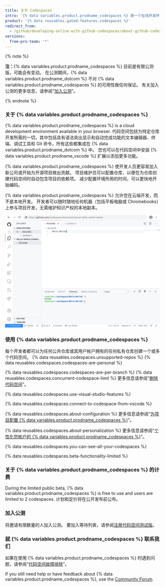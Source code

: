 ```yaml
---
title: 关于 Codespaces
intro: '{% data variables.product.prodname_codespaces %} 是一个在线开发环境，由 {% data variables.product.prodname_dotcom %} 托管并由 {% data variables.product.prodname_vscode %} 支持，允许您完全在云端开发。'
product: '{% data reusables.gated-features.codespaces %}'
redirect_from:
  - /github/developing-online-with-github-codespaces/about-github-codespaces
versions:
  free-pro-team: '*'
---
```


{% note %}

**注：**{% data variables.product.prodname_codespaces %} 目前是有限公测版，可能会有变动。 在公测期间，{% data variables.product.prodname_dotcom %} 不对 {% data variables.product.prodname_codespaces %} 的可用性做任何保证。 有关加入公测的更多信息，请参阅“[加入公测](/github/developing-online-with-codespaces/about-codespaces#joining-the-beta)”。

{% endnote %}

### 关于 {% data variables.product.prodname_codespaces %}

{% data variables.product.prodname_codespaces %} is a cloud development environment available in your browser. 代码空间包括为特定仓库开发所需的一切，其中包括具有语法突出显示和自动完成功能的文本编辑器、终端、调试工具和 Git 命令，所有这些都集成在 {% data variables.product.prodname_dotcom %} 中。 您也可以在代码空间中安装 {% data variables.product.prodname_vscode %} 扩展以添加更多功能。

{% data variables.product.prodname_codespaces %} 使开发人员更容易加入新公司或开始为开源项目做出贡献。 项目维护员可以配置仓库，以便在为仓库创建代码空间时自动包含项目的依赖项。 减少配置环境所用的时间，可以更快地开始编码。

{% data variables.product.prodname_codespaces %} 允许您在云端开发，而不是本地开发。 开发者可以随时随地任何机器（包括平板电脑或 Chromebooks）上参与项目开发，无需维护知识产权的本地副本。

![开放的代码空间](/assets/images/help/codespaces/codespace-overview.png)

### 使用 {% data variables.product.prodname_codespaces %}

每个开发者都可以为任何公共仓库或其用户帐户拥有的任何私有仓库创建一个或多个代码空间。 {% data reusables.codespaces.unsupported-repos %} {% data reusables.codespaces.codespaces-are-personal %}

{% data reusables.codespaces.codespaces-are-per-branch %} {% data reusables.codespaces.concurrent-codespace-limit %} 更多信息请参阅“[删除代码空间](/github/developing-online-with-codespaces/deleting-a-codespace)”。

{% data reusables.codespaces.use-visual-studio-features %}

{% data reusables.codespaces.connect-to-codespace-from-vscode %}

{% data reusables.codespaces.about-configuration %} 更多信息请参阅“[为项目配置 {% data variables.product.prodname_codespaces %}](/github/developing-online-with-codespaces/configuring-codespaces-for-your-project)”。

{% data reusables.codespaces.about-personalization %} 更多信息请参阅“[个性化您帐户的 {% data variables.product.prodname_codespaces %}](/github/developing-online-with-codespaces/personalizing-codespaces-for-your-account)”。

{% data reusables.codespaces.you-can-see-all-your-codespaces %}

{% data reusables.codespaces.beta-functionality-limited %}

### 关于 {% data variables.product.prodname_codespaces %} 的计费

During the limited public beta, {% data variables.product.prodname_codespaces %} is free to use and users are limited to 2 codespaces. 计划和定价将在公开发布前公布。

### 加入公测

将邀请有限数量的人加入公测。 要加入等待列表，请参阅[注册代码空间测试版](https://github.com/features/codespaces/signup)。

### 就 {% data variables.product.prodname_codespaces %} 联系我们

如果在使用 {% data variables.product.prodname_codespaces %} 时遇到问题，请参阅“[代码空间故障排除](/github/developing-online-with-codespaces/troubleshooting-your-codespace)”。

If you still need help or have feedback about {% data variables.product.prodname_codespaces %}, use the [Community Forum](https://github.community/c/codespaces-beta/45).

